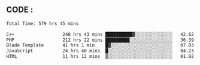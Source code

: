 ## CODE :
<!--START_SECTION:waka-->

```txt
Total Time: 579 hrs 45 mins

C++                  248 hrs 43 mins ██████████▓░░░░░░░░░░░░░░   42.62 %
PHP                  212 hrs 22 mins █████████░░░░░░░░░░░░░░░░   36.39 %
Blade Template       41 hrs 1 min    █▓░░░░░░░░░░░░░░░░░░░░░░░   07.03 %
JavaScript           24 hrs 40 mins  █░░░░░░░░░░░░░░░░░░░░░░░░   04.23 %
HTML                 11 hrs 12 mins  ▒░░░░░░░░░░░░░░░░░░░░░░░░   01.92 %
```

<!--END_SECTION:waka-->
